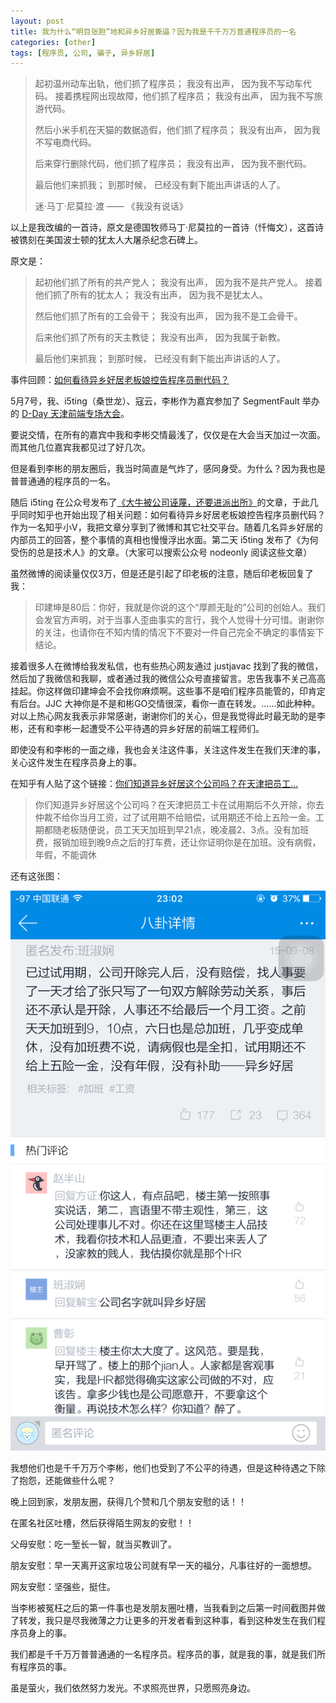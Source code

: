 ```yaml
---
layout: post
title: 我为什么“明目张胆”地和异乡好居撕逼？因为我是千千万万普通程序员的一名
categories: [other]
tags: [程序员, 公司, 骗子, 异乡好居]
---
```


> 起初温州动车出轨，他们抓了程序员；
> 我没有出声，
> 因为我不写动车代码。
> 接着携程网出现故障，他们抓了程序员；
> 我没有出声，
> 因为我不写旅游代码。
> 
> 然后小米手机在天猫的数据造假，他们抓了程序员；
> 我没有出声，
> 因为我不写电商代码。
> 
> 后来穿行删除代码，他们抓了程序员；
> 我没有出声，
> 因为我不删代码。
> 
> 最后他们来抓我；
> 到那时候，
> 已经没有剩下能出声讲话的人了。
> 
> 迷·马丁·尼莫拉·渡 —— 《我没有说话》

以上是我改编的一首诗，原文是德国牧师马丁·尼莫拉的一首诗（忏悔文），这首诗被镌刻在美国波士顿的犹太人大屠杀纪念石碑上。

原文是：

> 起初他们抓了所有的共产党人；
> 我没有出声，
> 因为我不是共产党人。
> 接着他们抓了所有的犹太人；
> 我没有出声，
> 因为我不是犹太人。
> 
> 然后他们抓了所有的工会骨干；
> 我没有出声，
> 因为我不是工会骨干。
> 
> 后来他们抓了所有的天主教徒；
> 我没有出声，
> 因为我属于新教。
> 
> 最后他们来抓我；
> 到那时候，
> 已经没有剩下能出声讲话的人了。

事件回顾：[如何看待异乡好居老板娘控告程序员删代码？](https://www.zhihu.com/question/46294596)

5月7号，我、i5ting（桑世龙）、寇云，李彬作为嘉宾参加了 SegmentFault 举办的 [D-Day 天津前端专场大会](https://link.zhihu.com/?target=https%3A//segmentfault.com/e/1160000004637487)。

要说交情，在所有的嘉宾中我和李彬交情最浅了，仅仅是在大会当天加过一次面。而其他几位嘉宾我都见过了好几次。

但是看到李彬的朋友圈后，我当时简直是气炸了，感同身受。为什么？因为我也是普普通通的程序员的一名。

随后 i5ting 在公众号发布了[《大牛被公司诬蔑，还要进派出所》](https://www.zhihu.com/question/46294596)的文章，于此几乎同时知乎也开始出现了相关问题：如何看待异乡好居老板娘控告程序员删代码？作为一名知乎小V，我把文章分享到了微博和其它社交平台。随着几名异乡好居的内部员工的回答，整个事情的真相也慢慢浮出水面。第二天 i5ting 发布了《为何受伤的总是技术人》的文章。（大家可以搜索公众号 nodeonly 阅读这些文章）

虽然微博的阅读量仅仅3万，但是还是引起了印老板的注意，随后印老板回复了我：

> 印建坤是80后：你好，我就是你说的这个“厚颜无耻的”公司的创始人。我们会发官方声明，对于当事人歪曲事实的言行，我个人觉得十分可惜。谢谢你的关注，也请你在不知内情的情况下不要对一件自己完全不确定的事情妄下结论。

接着很多人在微博给我发私信，也有些热心网友通过 justjavac 找到了我的微信，然后加了我微信和我聊，或者通过我的微信公众号直接留言。忠告我事不关己高高挂起。你这样做印建坤会不会找你麻烦啊。这些事不是咱们程序员能管的，印肯定有后台。JJC 大神你是不是和彬GO交情很深，看你一直在转发。……如此种种。
对以上热心网友我表示非常感谢，谢谢你们的关心，但是我觉得此时最无助的是李彬，还有和李彬一起遭受不公平待遇的异乡好居的前端工程师们。

即使没有和李彬的一面之缘，我也会关注这件事，关注这件发生在我们天津的事，关心这件发生在程序员身上的事。

在知乎有人贴了这个链接：[你们知道异乡好居这个公司吗？在天津把员工...](http://m.xianguo.com/blog/xg_2d89wk)

> 你们知道异乡好居这个公司吗？在天津把员工卡在试用期后不久开除，你去仲裁不给你当月工资，过了试用期不给赔偿，试用期还不给上五险一金。工期都随老板随便说，员工天天加班到早21点，晚凌晨2、3点。没有加班费，报销加班到晚9点之后的打车费，还让你证明你是在加班。没有病假，年假，不能调休

还有这张图：

![](/assets/images/fxxk-uhouzz-1.png)

我想他们也是千千万万个李彬，他们也受到了不公平的待遇，但是这种待遇之下除了抱怨，还能做些什么呢？

晚上回到家，发朋友圈，获得几个赞和几个朋友安慰的话！！

在匿名社区吐槽，然后获得陌生网友的安慰！！

父母安慰：吃一堑长一智，就当买教训了。

朋友安慰：早一天离开这家垃圾公司就有早一天的福分，凡事往好的一面想想。

网友安慰：坚强些，挺住。

当李彬被冤枉之后的第一件事也是发朋友圈吐槽，当我看到之后第一时间截图并做了转发，我只是尽我微薄之力让更多的开发者看到这种事，看到这种发生在我们程序员身上的事。

我们都是千千万万普普通通的一名程序员。程序员的事，就是我的事，就是我们所有程序员的事。

虽是萤火，我们依然努力发光。不求照亮世界，只愿照亮身边。
